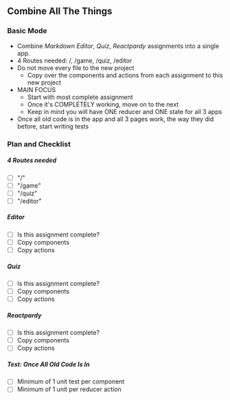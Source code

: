 ## Combine All The Things

### Basic Mode
- Combine _Markdown Editor_, _Quiz_, _Reactpardy_ assignments into a single app.
- 4 Routes needed: /, /game, /quiz, /editor
- Do not move every file to the new project
  - Copy over the components and actions from each assignment to this new project
- MAIN FOCUS
  - Start with most complete assignment
  - Once it's COMPLETELY working, move on to the next
  - Keep in mind you will have ONE reducer and ONE state for all 3 apps
- Once all old code is in the app and all 3 pages work, the way they did before, start writing tests

### Plan and Checklist
##### 4 Routes needed
  - [ ] "/"
  - [ ] "/game"
  - [ ] "/quiz"
  - [ ] "/editor"

##### Editor
- [ ] Is this assignment complete?
- [ ] Copy components
- [ ] Copy actions

##### Quiz
- [ ] Is this assignment complete?
- [ ] Copy components
- [ ] Copy actions

##### Reactpardy
- [ ] Is this assignment complete?
- [ ] Copy components 
- [ ] Copy actions

##### Test: Once All Old Code Is In
- [ ] Minimum of 1 unit test per component
- [ ] Minimum of 1 unit per reducer action

